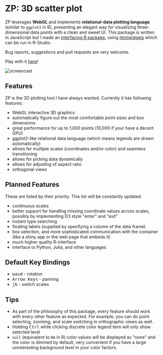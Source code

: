 ZP: 3D scatter plot
===================

ZP leverages **WebGL** and implements **relational-data plotting language**
(similar to `ggplot2` in R), presenting an elegant way for visualizing
three-dimensional data points with a clean and sweet UI. This package is
written in JavaScript but I made an [interfacing R package](https://github.com/w9/zp-r),
using [htmlwidgets](http://www.htmlwidgets.org/) which can be run in R-Studio.

Bug reports, suggestions and pull requests are very welcome.

Play with it [here](http://60g.org/zp)!

![screencast](http://60g.org/zp-screencast.gif)

Features
--------

ZP is the 3D plotting tool *I* have always wanted. Currently it has following features:

* WebGL interactive 3D graphics
* automatically figure out the most comfortable point sizes and box dimensions
* great performance for up to 1,000 points (10,000 if your have a decent GPU)
* ggplot2-like relational data language (which means legends are drawn automatically)
* allows for multiple scales (coordinates and/or color) and seamless transitioning
* allows for picking data dynamically
* allows for adjusting of aspect ratio
* orthogonal views

Planned Features
----------------

These are listed by their priority. This list will be constantly updated.

* continuous scales
* better support for handling missing coordinate values across scales, possibly by implementing D3 style "enter" and "exit"
* instant type searching
* floating labels (supplied by specifying a column of the data frame)
* box selection, and more sophisticated communication with the container (like a shiny app or the web page that embeds it)
* much higher quality R-interface
* interface to Python, Julia, and other languages

Default Key Bindings
--------------------

* <kbd>w</kbd><kbd>a</kbd><kbd>s</kbd><kbd>d</kbd> - rotation
* <kbd>Arrow Keys</kbd> - panning
* <kbd>j</kbd><kbd>k</kbd> - switch scales

Tips
----

* As part of the philosophy of this package, every feature should work with every
  other feature as expected. For example, you can do point selecting, zooming,
  and scale switching in orthographic views as well.
* Holding <kbd>Ctrl</kbd> while clicking discrete color legend item will only
  show selected level
* `null` (equivalent to `NA` in R) color values will be displayed as "none" and
  the color is dimmed by default, very convenient if you have a large
  uninteresting background level in your color factors.
